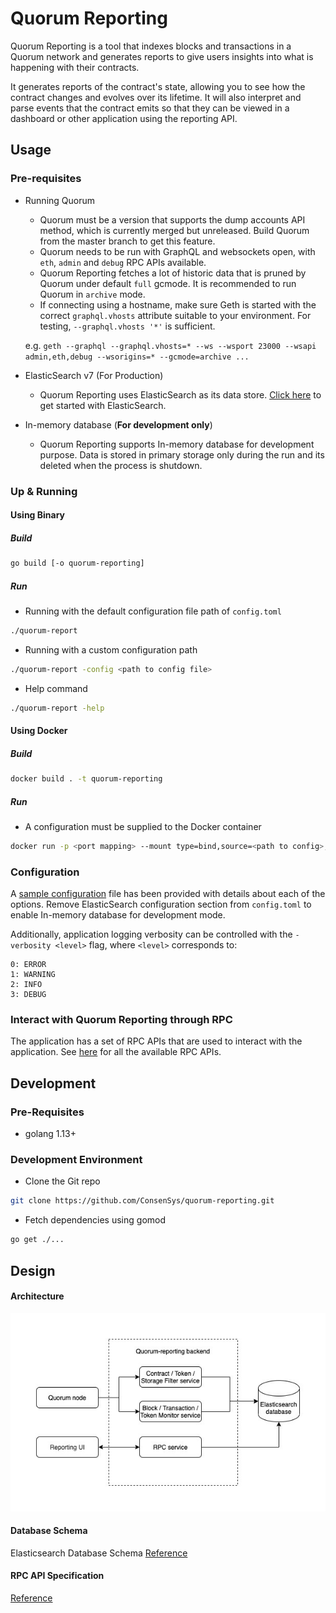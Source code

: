 # Quorum Reporting

Quorum Reporting is a tool that indexes blocks and transactions in a Quorum network and generates reports to 
give users insights into what is happening with their contracts.

It generates reports of the contract's state, allowing you to see how the contract changes and evolves
over its lifetime. It will also interpret and parse events that the contract emits so that they can be viewed in a dashboard or other application using the reporting API.

## Usage 

### Pre-requisites

- Running Quorum
    - Quorum must be a version that supports the dump accounts API method, which is currently merged but unreleased. Build Quorum from the master branch to get this feature.
    - Quorum needs to be run with GraphQL and websockets open, with `eth`, `admin` and `debug` RPC APIs available.
    - Quorum Reporting fetches a lot of historic data that is pruned by Quorum under default `full` gcmode. It is recommended to run Quorum in `archive` mode.
    - If connecting using a hostname, make sure Geth is started with the correct `graphql.vhosts` attribute suitable to your environment. For testing, `--graphql.vhosts '*'` is sufficient.
    
    e.g. `geth --graphql --graphql.vhosts=* --ws --wsport 23000 --wsapi admin,eth,debug --wsorigins=* --gcmode=archive ...`

- ElasticSearch v7 (For Production)
    - Quorum Reporting uses ElasticSearch as its data store.
        [Click here](https://www.elastic.co/guide/en/elasticsearch/reference/current/getting-started.html) to get started with ElasticSearch.

- In-memory database (**For development only**)
    - Quorum Reporting supports In-memory database for development purpose. Data is stored in primary storage only during the run and its deleted when the process is shutdown.

### Up & Running

#### Using Binary

##### Build

```bash
go build [-o quorum-reporting]
```

##### Run

- Running with the default configuration file path of `config.toml`
```bash
./quorum-report
```
- Running with a custom configuration path
```bash
./quorum-report -config <path to config file>
```
- Help command
```bash
./quorum-report -help
```

#### Using Docker

##### Build
```bash
docker build . -t quorum-reporting
```

##### Run

- A configuration must be supplied to the Docker container
```bash
docker run -p <port mapping> --mount type=bind,source=<path to config>,target=/config.toml quorum-reporting:latest
```

### Configuration

A [sample configuration](./config.sample.toml) file has been provided with details about each of the options.
Remove ElasticSearch configuration section from `config.toml` to enable In-memory database for development mode.


Additionally, application logging verbosity can be controlled with the `-verbosity <level>` flag, where `<level>`
 corresponds to:
```
0: ERROR
1: WARNING
2: INFO
3: DEBUG
```

### Interact with Quorum Reporting through RPC

The application has a set of RPC APIs that are used to interact with the application. See [here](core/rpc/README.md) for all the available RPC APIs.

## Development

### Pre-Requisites

- golang 1.13+

### Development Environment

- Clone the Git repo
```bash
git clone https://github.com/ConsenSys/quorum-reporting.git
```
- Fetch dependencies using gomod
```bash
go get ./...
```

## Design

#### Architecture

![Architecture & Design](ReportingArch.jpg)


#### Database Schema

Elasticsearch Database Schema [Reference](database/elasticsearch/README.md)

#### RPC API Specification

[Reference](core/rpc/README.md)

